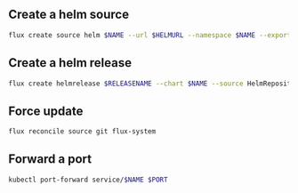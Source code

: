 ## Create a helm source

```bash
flux create source helm $NAME --url $HELMURL --namespace $NAME --export
```

## Create a helm release

```bash
flux create helmrelease $RELEASENAME --chart $NAME --source HelmRepository/$NAME --chart-version $VERSION --namespace $NAME --export
```

## Force update

```bash
flux reconcile source git flux-system
```

## Forward a port

```bash
kubectl port-forward service/$NAME $PORT
```
